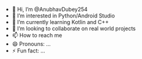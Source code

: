 - 👋 Hi, I’m @AnubhavDubey254
- 👀 I’m interested in Python/Android Studio
- 🌱 I’m currently learning Kotlin and C++
- 💞️ I’m looking to collaborate on real world projects
- 📫 How to reach me 
- 😄 Pronouns: ...
- ⚡ Fun fact: ...

<!---
AnubhavDubey254/AnubhavDubey254 is a ✨ special ✨ repository because its `README.md` (this file) appears on your GitHub profile.
You can click the Preview link to take a look at your changes.
--->
